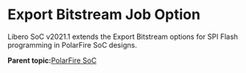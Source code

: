# Export Bitstream Job Option

Libero SoC v2021.1 extends the Export Bitstream options for SPI Flash programming in PolarFire SoC designs.

**Parent topic:**[PolarFire SoC](GUID-2B4BDAA0-BCC6-4A8D-82B6-EDFA103E2B8F.md)

